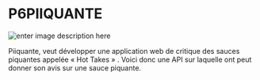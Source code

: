 # P6PIIQUANTE
![enter image description here](https://user.oc-static.com/upload/2021/07/29/16275605596354_PiiquanteLogo.png)

Piiquante, veut développer une application web de critique des sauces piquantes appelée « Hot Takes » .
Voici donc une API sur laquelle ont peut donner son avis sur une sauce piquante.